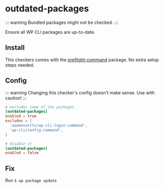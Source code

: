# outdated-packages

::: warning
Bundled packages might not be checked.
:::

Ensure all WP CLI packages are up-to-date.

## Install

This checkers comes with the [preflight-command](http://github.com/itinerisltd/preflight-command) package. No extra setup steps needed.

## Config

::: warning
Changing this checker's config doesn't make sense. Use with caution!
:::

```toml
# excludes some of the packages
[outdated-packages]
enabled = true
excludes = [
  'aaemnnosttv/wp-cli-login-command',
  'wp-cli/config-command',
]

# disable it
[outdated-packages]
enabled = false
```

## Fix

Run `$ wp package update`
